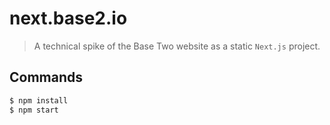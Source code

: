 # next.base2.io

> A technical spike of the Base Two website as a static `Next.js` project.

## Commands

```sh
$ npm install
$ npm start
```
